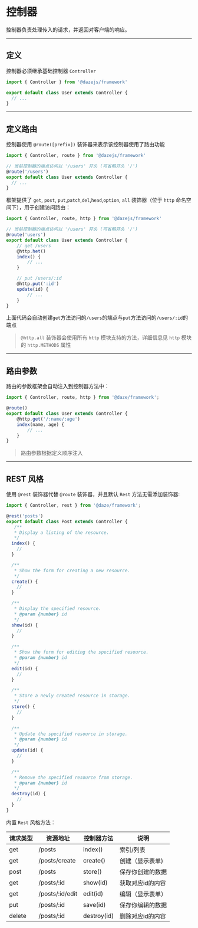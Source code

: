 # 控制器

控制器负责处理传入的请求，并返回对客户端的响应。

---

## 定义

控制器必须继承基础控制器 `Controller`

```ts {3}
import { Controller } from '@dazejs/framework'

export default class User extends Controller {
  // ...
}

```

---

## 定义路由

控制器使用 `@route([prefix])` 装饰器来表示该控制器使用了路由功能

```ts
import { Controller, route } from '@dazejs/framework'

// 当前控制器的端点访问以 '/users' 开头 (可省略开头 '/')
@route('/users')
export default class User extends Controller {
  // ...
}
```

框架提供了 `get`, `post`, `put`,`patch`,`del`,`head`,`option`, `all` 装饰器（位于 `http` 命名空间下），用于创建访问路由：

```ts
import { Controller, route, http } from '@dazejs/framework'

// 当前控制器的端点访问以 '/users' 开头 (可省略开头 '/')
@route('users')
export default class User extends Controller {
    // get /users
    @http.het()
    index() {
        // ...
    }

    // put /users/:id
    @http.put(':id')
    update(id) {
        // ...
    }
}
```

上面代码会自动创建`get`方法访问的`/users`的端点与`put`方法访问的`/users/:id`的端点

> `@http.all` 装饰器会使用所有 `http` 模块支持的方法，详细信息见 `http` 模块的 `http.METHODS` 属性

---

## 路由参数

路由的参数框架会自动注入到控制器方法中：

```ts
import { Controller, route, http } from '@daze/framework';

@route()
export default class User extends Controller {
    @http.get('/:name/:age')
    index(name, age) {
        // ...
    }
}
```

> 路由参数根据定义顺序注入

---

## REST 风格

使用 `@rest` 装饰器代替 `@route` 装饰器，并且默认 `Rest` 方法无需添加装饰器:

```ts
import { Controller, rest } from '@daze/framework';

@rest('posts')
export default class Post extends Controller {
   /**
   * Display a listing of the resource.
   */
  index() {
    //
  }

  /**
   * Show the form for creating a new resource.
   */
  create() {
    //
  }

  /**
   * Display the specified resource.
   * @param {number} id
   */
  show(id) {
    //
  }

  /**
   * Show the form for editing the specified resource.
   * @param {number} id
   */
  edit(id) {
    //
  }

  /**
   * Store a newly created resource in storage.
   */
  store() {
    //
  }

  /**
   * Update the specified resource in storage.
   * @param {number} id
   */
  update(id) {
    //
  }

  /**
   * Remove the specified resource from storage.
   * @param {number} id
   */
  destroy(id) {
    //
  }
}
```

内置 `Rest` 风格方法：

| 请求类型 | 资源地址        | 控制器方法 | 说明             |
| -------- | --------------- | ---------- | ---------------- |
| get      | /posts          | index()      | 索引/列表        |
| get      | /posts/create   | create()     | 创建（显示表单)  |
| post     | /posts          | store()      | 保存你创建的数据 |
| get      | /posts/:id      | show(id)       | 获取对应id的内容 |
| get      | /posts/:id/edit | edit(id)       | 编辑（显示表单） |
| put      | /posts/:id      | save(id)       | 保存你编辑的数据 |
| delete   | /posts/:id      | destroy(id)    | 删除对应id的内容 |

